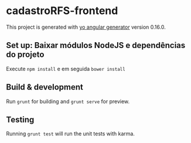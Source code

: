 # cadastroRFS-frontend

This project is generated with [yo angular generator](https://github.com/yeoman/generator-angular)
version 0.16.0.

## Set up: Baixar módulos NodeJS e dependências do projeto
Execute `npm install` e em seguida `bower install`

## Build & development

Run `grunt` for building and `grunt serve` for preview.

## Testing

Running `grunt test` will run the unit tests with karma.
